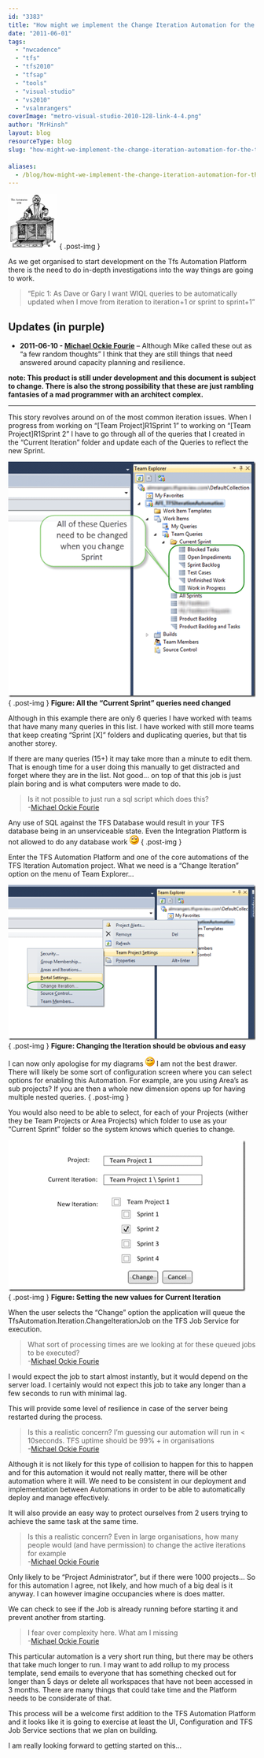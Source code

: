 ```yaml
---
id: "3383"
title: "How might we implement the Change Iteration Automation for the Tfs Automation Platform"
date: "2011-06-01"
tags:
  - "nwcadence"
  - "tfs"
  - "tfs2010"
  - "tfsap"
  - "tools"
  - "visual-studio"
  - "vs2010"
  - "vsalmrangers"
coverImage: "metro-visual-studio-2010-128-link-4-4.png"
author: "MrHinsh"
layout: blog
resourceType: blog
slug: "how-might-we-implement-the-change-iteration-automation-for-the-tfs-automation-platform"

aliases:
  - /blog/how-might-we-implement-the-change-iteration-automation-for-the-tfs-automation-platform
---
```


[![Turk-Automaton](images/Turk-Automaton_thumb-5-5.gif "Turk-Automaton")](http://blog.hinshelwood.com/files/2011/06/Turk-Automaton.gif)
{ .post-img }

As we get organised to start development on the Tfs Automation Platform there is the need to do in-depth investigations into the way things are going to work.

> “Epic 1: As Dave or Gary I want WIQL queries to be automatically updated when I move from iteration to iteration+1 or sprint to sprint+1”

## Updates (in purple)

- **2011-06-10 - [Michael Ockie Fourie](http://mikefourie.wordpress.com/)** – Although Mike called these out as “a few random thoughts” I think that they are still things that need answered around capacity planning and resilience.

**note: This product is still under development and this document is subject to change. There is also the strong possibility that these are just rambling fantasies of a mad programmer with an architect complex.**

---

This story revolves around on of the most common iteration issues. When I progress from working on “\[Team Project\]R1Sprint 1” to working on “\[Team Project\]R1Sprint 2” I have to go through all of the queries that I created in the “Current Iteration” folder and update each of the Queries to reflect the new Sprint.

[![image](images/image_thumb20-1-1.png "image")](http://blog.hinshelwood.com/files/2011/05/image27.png)  
{ .post-img }
**Figure: All the “Current Sprint” queries need changed**

Although in this example there are only 6 queries I have worked with teams that have many many queries in this list. I have worked with still more teams that keep creating “Sprint \[X\]” folders and duplicating queries, but that tis another storey.

If there are many queries (15+) it may take more than a minute to edit them. That is enough time for a user doing this manually to get distracted and forget where they are in the list. Not good… on top of that this job is just plain boring and is what computers were made to do.

> Is it not possible to just run a sql script which does this?  
> \-[Michael Ockie Fourie](http://mikefourie.wordpress.com/)

Any use of SQL against the TFS Database would result in your TFS database being in an unserviceable state. Even the Integration Platform is not allowed to do any database work ![Smile](images/wlEmoticon-smile-6-6.png)
{ .post-img }

Enter the TFS Automation Platform and one of the core automations of the TFS Iteration Automation project. What we need is a “Change Iteration” option on the menu of Team Explorer…

[![image](images/image_thumb21-2-2.png "image")](http://blog.hinshelwood.com/files/2011/05/image29.png)  
{ .post-img }
**Figure: Changing the Iteration should be obvious and easy**

I can now only apologise for my diagrams ![Smile](images/wlEmoticon-smile1-7-7.png) I am not the best drawer. There will likely be some sort of configuration screen where you can select options for enabling this Automation. For example, are you using Area’s as sub projects? If you are then a whole new dimension opens up for having multiple nested queries.
{ .post-img }

You would also need to be able to select, for each of your Projects (wither they be Team Projects or Area Projects) which folder to use as your “Current Sprint” folder so the system knows which queries to change.

[![image](images/image_thumb22-3-3.png "image")](http://blog.hinshelwood.com/files/2011/05/image30.png)  
{ .post-img }
**Figure: Setting the new values for Current Iteration**

When the user selects the “Change” option the application will queue the TfsAutomation.Iteration.ChangeIterationJob on the TFS Job Service for execution.

> What sort of processing times are we looking at for these queued jobs to be executed?  
> \-[Michael Ockie Fourie](http://mikefourie.wordpress.com/)

I would expect the job to start almost instantly, but it would depend on the server load. I certainly would not expect this job to take any longer than a few seconds to run with minimal lag.

This will provide some level of resilience in case of the server being restarted during the process.

> Is this a realistic concern? I’m guessing our automation will run in < 10seconds. TFS uptime should be 99% + in organisations  
> \-[Michael Ockie Fourie](http://mikefourie.wordpress.com/)

Although it is not likely for this type of collision to happen for this to happen and for this automation it would not really matter, there will be other automation where it will. We need to be consistent in our deployment and implementation between Automations in order to be able to automatically deploy and manage effectively.

It will also provide an easy way to protect ourselves from 2 users trying to achieve the same task at the same time.

> Is this a realistic concern? Even in large organisations, how many people would (and have permission) to change the active iterations for example  
> \-[Michael Ockie Fourie](http://mikefourie.wordpress.com/)

Only likely to be “Project Administrator”, but if there were 1000 projects… So for this automation I agree, not likely, and how much of a big deal is it anyway. I can however imagine occupancies where is does matter.

We can check to see if the Job is already running before starting it and prevent another from starting.

> I fear over complexity here. What am I missing  
> \-[Michael Ockie Fourie](http://mikefourie.wordpress.com/)

This particular automation is a very short run thing, but there may be others that take much longer to run. I may want to add rollup to my process template, send emails to everyone that has something checked out for longer than 5 days or delete all workspaces that have not been accessed in 3 months. There are many things that could take time and the Platform needs to be considerate of that.

This process will be a welcome first addition to the TFS Automation Platform and it looks like it is going to exercise at least the UI, Configuration and TFS Job Service sections that we plan on building.

I am really looking forward to getting started on this…

